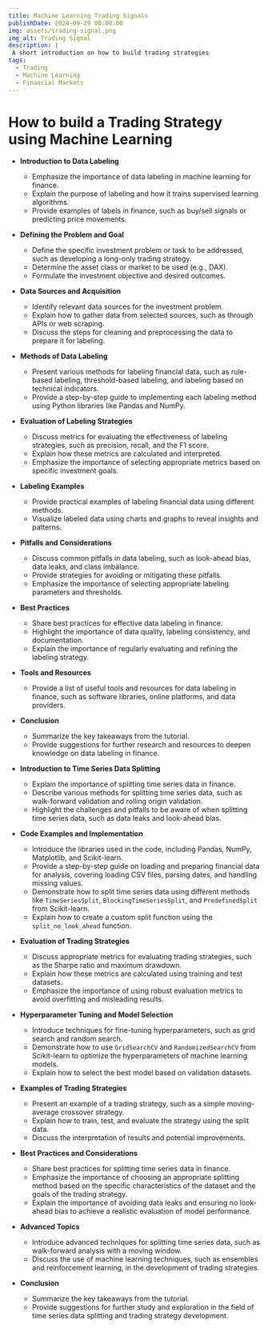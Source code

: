 ```yaml
---
title: Machine Learning Trading Signals
publishDate: 2024-09-29 00:00:00
img: assets/trading-signal.png
img_alt: Trading Signal
description: |
 A short introduction on how to build trading strategies
tags:
  - Trading
  - Machine Learning
  - Financial Markets
---
```

# How to build a Trading Strategy using Machine Learning


*   **Introduction to Data Labeling**
    *   Emphasize the importance of data labeling in machine learning for finance.
    *   Explain the purpose of labeling and how it trains supervised learning algorithms.
    *   Provide examples of labels in finance, such as buy/sell signals or predicting price movements.
*   **Defining the Problem and Goal**
    *   Define the specific investment problem or task to be addressed, such as developing a long-only trading strategy.
    *   Determine the asset class or market to be used (e.g., DAX).
    *   Formulate the investment objective and desired outcomes.
*   **Data Sources and Acquisition**
    *   Identify relevant data sources for the investment problem.
    *   Explain how to gather data from selected sources, such as through APIs or web scraping.
    *   Discuss the steps for cleaning and preprocessing the data to prepare it for labeling.
*   **Methods of Data Labeling**
    *   Present various methods for labeling financial data, such as rule-based labeling, threshold-based labeling, and labeling based on technical indicators.
    *   Provide a step-by-step guide to implementing each labeling method using Python libraries like Pandas and NumPy.
*   **Evaluation of Labeling Strategies**
    *   Discuss metrics for evaluating the effectiveness of labeling strategies, such as precision, recall, and the F1 score.
    *   Explain how these metrics are calculated and interpreted.
    *   Emphasize the importance of selecting appropriate metrics based on specific investment goals.
*   **Labeling Examples**
    *   Provide practical examples of labeling financial data using different methods.
    *   Visualize labeled data using charts and graphs to reveal insights and patterns.
*   **Pitfalls and Considerations**
    *   Discuss common pitfalls in data labeling, such as look-ahead bias, data leaks, and class imbalance.
    *   Provide strategies for avoiding or mitigating these pitfalls.
    *   Emphasize the importance of selecting appropriate labeling parameters and thresholds.
*   **Best Practices**
    *   Share best practices for effective data labeling in finance.
    *   Highlight the importance of data quality, labeling consistency, and documentation.
    *   Explain the importance of regularly evaluating and refining the labeling strategy.
*   **Tools and Resources**
    *   Provide a list of useful tools and resources for data labeling in finance, such as software libraries, online platforms, and data providers.
*   **Conclusion**
    *   Summarize the key takeaways from the tutorial.
    *   Provide suggestions for further research and resources to deepen knowledge on data labeling in finance.


*   **Introduction to Time Series Data Splitting**
    *   Explain the importance of splitting time series data in finance.
    *   Describe various methods for splitting time series data, such as walk-forward validation and rolling origin validation.
    *   Highlight the challenges and pitfalls to be aware of when splitting time series data, such as data leaks and look-ahead bias.
*   **Code Examples and Implementation**
    *   Introduce the libraries used in the code, including Pandas, NumPy, Matplotlib, and Scikit-learn.
    *   Provide a step-by-step guide on loading and preparing financial data for analysis, covering loading CSV files, parsing dates, and handling missing values.
    *   Demonstrate how to split time series data using different methods like `TimeSeriesSplit`, `BlockingTimeSeriesSplit`, and `PredefinedSplit` from Scikit-learn.
    *   Explain how to create a custom split function using the `split_no_look_ahead` function.
*   **Evaluation of Trading Strategies**
    *   Discuss appropriate metrics for evaluating trading strategies, such as the Sharpe ratio and maximum drawdown.
    *   Explain how these metrics are calculated using training and test datasets.
    *   Emphasize the importance of using robust evaluation metrics to avoid overfitting and misleading results.
*   **Hyperparameter Tuning and Model Selection**
    *   Introduce techniques for fine-tuning hyperparameters, such as grid search and random search.
    *   Demonstrate how to use `GridSearchCV` and `RandomizedSearchCV` from Scikit-learn to optimize the hyperparameters of machine learning models.
    *   Explain how to select the best model based on validation datasets.
*   **Examples of Trading Strategies**
    *   Present an example of a trading strategy, such as a simple moving-average crossover strategy.
    *   Explain how to train, test, and evaluate the strategy using the split data.
    *   Discuss the interpretation of results and potential improvements.
*   **Best Practices and Considerations**
    *   Share best practices for splitting time series data in finance.
    *   Emphasize the importance of choosing an appropriate splitting method based on the specific characteristics of the dataset and the goals of the trading strategy.
    *   Explain the importance of avoiding data leaks and ensuring no look-ahead bias to achieve a realistic evaluation of model performance.
*   **Advanced Topics**
    *   Introduce advanced techniques for splitting time series data, such as walk-forward analysis with a moving window.
    *   Discuss the use of machine learning techniques, such as ensembles and reinforcement learning, in the development of trading strategies.
*   **Conclusion**
    *   Summarize the key takeaways from the tutorial.
    *   Provide suggestions for further study and exploration in the field of time series data splitting and trading strategy development.

